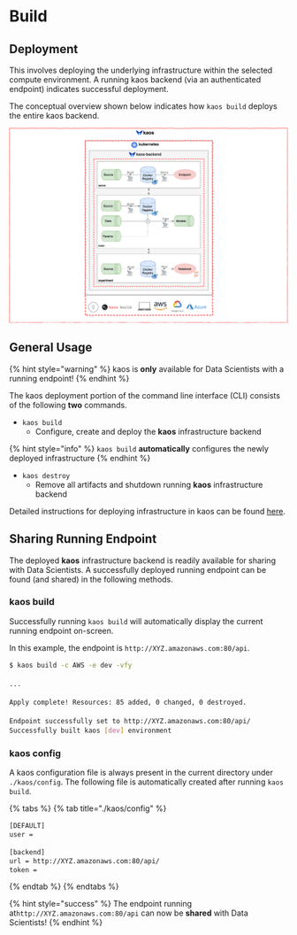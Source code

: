 # Build

## Deployment

This involves deploying the underlying infrastructure within the selected compute environment. A running kaos backend \(via an authenticated endpoint\) indicates successful deployment.

The conceptual overview shown below indicates how `kaos build` deploys the entire kaos backend.

![](../../.gitbook/assets/kaos_build-1.png)

## General Usage

{% hint style="warning" %}
kaos is **only** available for Data Scientists with a running endpoint!
{% endhint %}

The kaos deployment portion of the command line interface \(CLI\) consists of the following **two** commands.

* `kaos build`
  * Configure, create and deploy the **kaos** infrastructure backend

{% hint style="info" %}
`kaos build` **automatically** configures the newly deployed infrastructure
{% endhint %}

* `kaos destroy`
  * Remove all artifacts and shutdown running **kaos** infrastructure backend

Detailed instructions for deploying infrastructure in kaos can be found [here](../../getting-started/deploying-infrastructure/).

## Sharing Running Endpoint

The deployed **kaos** infrastructure backend is readily available for sharing with Data Scientists. A successfully deployed running endpoint can be found \(and shared\) in the following methods.

### kaos build

Successfully running `kaos build` will automatically display the current running endpoint on-screen.

In this example, the endpoint is `http://XYZ.amazonaws.com:80/api`.

```bash
$ kaos build -c AWS -e dev -vfy

...

Apply complete! Resources: 85 added, 0 changed, 0 destroyed.

Endpoint successfully set to http://XYZ.amazonaws.com:80/api/
Successfully built kaos [dev] environment
```

### kaos config

A kaos configuration file is always present in the current directory under `./kaos/config`. The following file is automatically created after running `kaos build`.

{% tabs %}
{% tab title="./kaos/config" %}
```text
[DEFAULT]
user = 

[backend]
url = http://XYZ.amazonaws.com:80/api/
token =
```
{% endtab %}
{% endtabs %}

{% hint style="success" %}
The endpoint running at`http://XYZ.amazonaws.com:80/api` can now be **shared** with Data Scientists!
{% endhint %}

